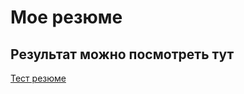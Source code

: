 # Мое резюме

## Результат можно посмотреть тут

[Тест резюме](https://antonkulagin.github.io/resume/)
